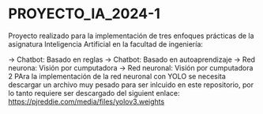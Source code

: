 # PROYECTO_IA_2024-1
Proyecto realizado para la implementación de tres enfoques prácticas de la asignatura Inteligencia Artificial en la facultad de ingeniería:

→ Chatbot: Basado en reglas
→ Chatbot: Basado en autoaprendizaje
→ Red neurona: Visión por cumputadora
→ Red neuronal: Visión por cumputadora 2
PAra la implementación de la red neuronal con YOLO se necesita descargar un archivo muy pesado para ser inlcuido en este repositorio, por lo tanto requiere ser descargado del siguient enlace: https://pjreddie.com/media/files/yolov3.weights
